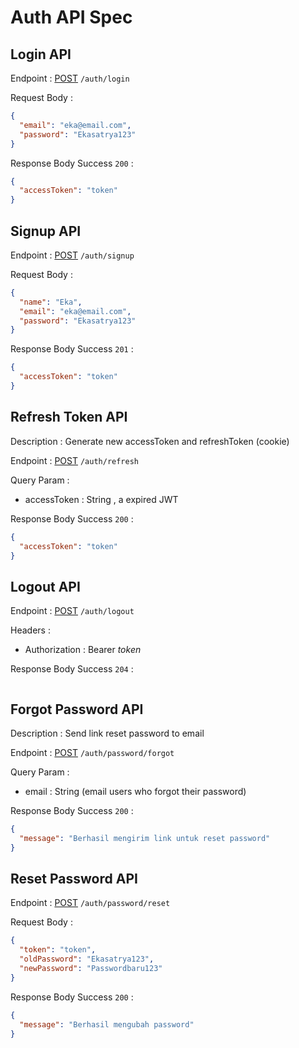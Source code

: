 # Auth API Spec

## Login API

Endpoint : [POST]() `/auth/login`

Request Body :

```json
{
  "email": "eka@email.com",
  "password": "Ekasatrya123"
}
```

Response Body Success `200` :

```json
{
  "accessToken": "token"
}
```

## Signup  API

Endpoint : [POST]() `/auth/signup`

Request Body :

```json
{
  "name": "Eka",
  "email": "eka@email.com",
  "password": "Ekasatrya123"
}
```

Response Body Success `201` :

```json
{
  "accessToken": "token"
}
```

## Refresh Token API

Description : Generate new accessToken and refreshToken (cookie) 

Endpoint : [POST]() `/auth/refresh`

Query Param :

- accessToken : String , a expired JWT

Response Body Success `200` :

```json
{
  "accessToken": "token"
}
```

## Logout  API

Endpoint : [POST]() `/auth/logout`

Headers :

- Authorization : Bearer _token_

Response Body Success `204` :

```json
```

## Forgot Password API
Description : Send link reset password to email

Endpoint : [POST]() `/auth/password/forgot`

Query Param :

- email : String (email users who forgot their password)

Response Body Success `200` :

```json
{
  "message": "Berhasil mengirim link untuk reset password"
}
```

## Reset Password API

Endpoint : [POST]() `/auth/password/reset`

Request Body :

```json
{
  "token": "token",
  "oldPassword": "Ekasatrya123",
  "newPassword": "Passwordbaru123"
}
```

Response Body Success `200` :

```json
{
  "message": "Berhasil mengubah password"
}
```

